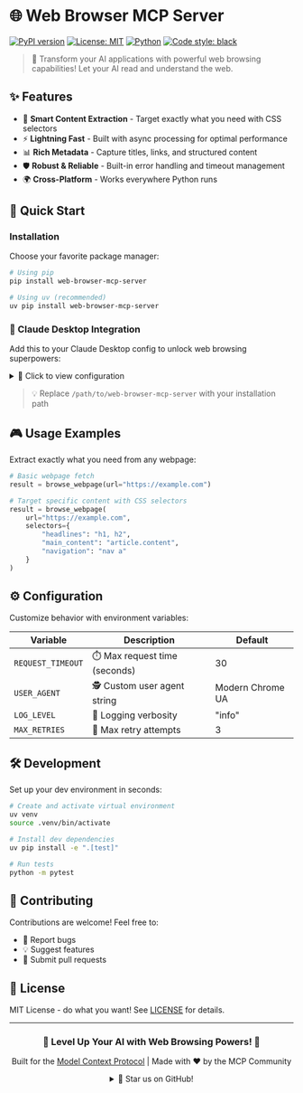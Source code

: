 # 🌐 Web Browser MCP Server

[![PyPI version](https://badge.fury.io/py/web-browser-mcp-server.svg)](https://badge.fury.io/py/web-browser-mcp-server)
[![License: MIT](https://img.shields.io/badge/License-MIT-yellow.svg)](https://opensource.org/licenses/MIT)
[![Python](https://img.shields.io/badge/python-3.8+-blue.svg)](https://www.python.org/downloads/)
[![Code style: black](https://img.shields.io/badge/code%20style-black-000000.svg)](https://github.com/psf/black)

> 🤖 Transform your AI applications with powerful web browsing capabilities! Let your AI read and understand the web.

## ✨ Features

- 🎯 **Smart Content Extraction** - Target exactly what you need with CSS selectors
- ⚡ **Lightning Fast** - Built with async processing for optimal performance
- 📊 **Rich Metadata** - Capture titles, links, and structured content
- 🛡️ **Robust & Reliable** - Built-in error handling and timeout management
- 🌍 **Cross-Platform** - Works everywhere Python runs

## 🚀 Quick Start

### Installation

Choose your favorite package manager:

```bash
# Using pip
pip install web-browser-mcp-server

# Using uv (recommended)
uv pip install web-browser-mcp-server
```

### 🔌 Claude Desktop Integration

Add this to your Claude Desktop config to unlock web browsing superpowers:

<details>
<summary>📝 Click to view configuration</summary>

```json
{
    "mcpServers": {
        "web-browser-mcp-server": {
            "command": "uv",
            "args": [
                "--directory",
                "/path/to/web-browser-mcp-server",
                "run",
                "web-browser-mcp-server"
            ],
            "env": {
                "REQUEST_TIMEOUT": "30"
            }
        }
    }
}
```
</details>

> 💡 Replace `/path/to/web-browser-mcp-server` with your installation path

## 🎮 Usage Examples

Extract exactly what you need from any webpage:

```python
# Basic webpage fetch
result = browse_webpage(url="https://example.com")

# Target specific content with CSS selectors
result = browse_webpage(
    url="https://example.com",
    selectors={
        "headlines": "h1, h2",
        "main_content": "article.content",
        "navigation": "nav a"
    }
)
```

## ⚙️ Configuration

Customize behavior with environment variables:

| Variable | Description | Default |
|----------|-------------|---------|
| `REQUEST_TIMEOUT` | ⏱️ Max request time (seconds) | 30 |
| `USER_AGENT` | 🕵️ Custom user agent string | Modern Chrome UA |
| `LOG_LEVEL` | 📝 Logging verbosity | "info" |
| `MAX_RETRIES` | 🔄 Max retry attempts | 3 |

## 🛠️ Development

Set up your dev environment in seconds:

```bash
# Create and activate virtual environment
uv venv
source .venv/bin/activate

# Install dev dependencies
uv pip install -e ".[test]"

# Run tests
python -m pytest
```

## 🤝 Contributing

Contributions are welcome! Feel free to:

- 🐛 Report bugs
- 💡 Suggest features
- 🔧 Submit pull requests

## 📜 License

MIT License - do what you want! See [LICENSE](LICENSE) for details.

---

<div align="center">

### 🌟 Level Up Your AI with Web Browsing Powers! 🌟

Built for the [Model Context Protocol](https://github.com/anthropics/anthropic-tools) | Made with ❤️ by the MCP Community

<details>
<summary>🎉 Star us on GitHub!</summary>
<br>
If you find this tool useful, consider giving it a star! It helps others discover the project.
</details>

</div>